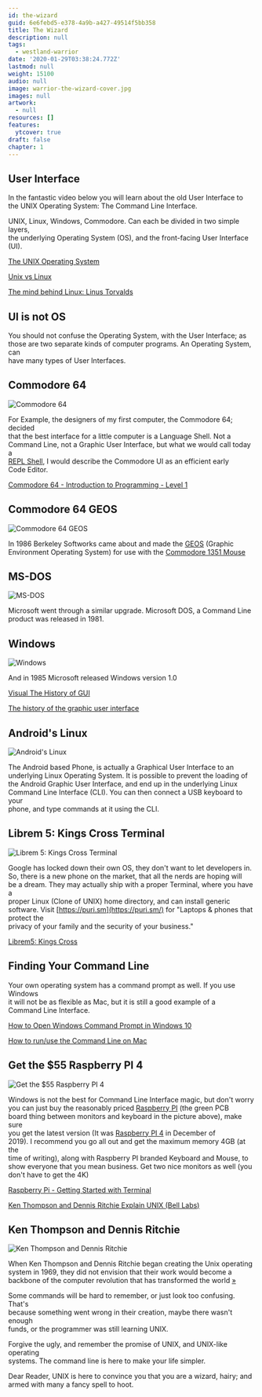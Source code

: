 ```yaml
---
id: the-wizard
guid: 6e6febd5-e378-4a9b-a427-49514f5bb358
title: The Wizard
description: null
tags:
  - westland-warrior
date: '2020-01-29T03:38:24.772Z'
lastmod: null
weight: 15100
audio: null
image: warrior-the-wizard-cover.jpg
images: null
artwork:
  - null
resources: []
features:
  ytcover: true
draft: false
chapter: 1
---
```


## User Interface

In the fantastic video below you will learn about the old User Interface to\
the UNIX Operating System: The Command Line Interface.

UNIX, Linux, Windows, Commodore. Can each be divided in two simple layers,\
the underlying Operating System (OS), and the front-facing User Interface\
(UI).

[The UNIX Operating System](https://www.youtube.com/watch?v=tc4ROCJYbm0 "Play Video")

[Unix vs Linux](https://www.youtube.com/watch?v=jowCUo_UGts "Play Video")

[The mind behind Linux: Linus Torvalds](https://www.youtube.com/watch?v=o8NPllzkFhE "Play Video")

## UI is not OS

You should not confuse the Operating System, with the User Interface; as\
those are two separate kinds of computer programs. An Operating System, can\
have many types of User Interfaces.

## Commodore 64

![Commodore 64](files/commodore.gif)

For Example, the designers of my first computer, the Commodore 64; decided\
that the best interface for a little computer is a Language Shell. Not a\
Command Line, not a Graphic User Interface, but what we would call today a\
[REPL Shell](https://en.wikipedia.org/wiki/Read%E2%80%93eval%E2%80%93print_loop), I would describe the Commodore UI as an efficient early\
Code Editor.

[Commodore 64 - Introduction to Programming - Level 1](https://www.youtube.com/watch?v=h3bDa5z_B1M "Play Video")

## Commodore 64 GEOS

![Commodore 64 GEOS](files/geos.gif)

In 1986 Berkeley Softworks came about and made the [GEOS](https://en.wikipedia.org/wiki/GEOS_\(8-bit_operating_system\)) (Graphic\
Environment Operating System) for use with the [Commodore 1351 Mouse](https://en.wikipedia.org/wiki/Commodore_1351)

## MS-DOS

![MS-DOS](files/msdos.jpg)

Microsoft went through a similar upgrade. Microsoft DOS, a Command Line\
product was released in 1981.

## Windows

![Windows](files/win1.png)

And in 1985 Microsoft released Windows version 1.0

[Visual The History of GUI](https://www.youtube.com/watch?v=ncCSmDAmcQY "Play Video")

[The history of the graphic user interface](https://www.youtube.com/watch?v=U1Oy4X5Ni8Y "Play Video")

## Android's Linux

![Android's Linux](files/aui.jpg)

The Android based Phone, is actually a Graphical User Interface to an\
underlying Linux Operating System. It is possible to prevent the loading of\
the Android Graphic User Interface, and end up in the underlying Linux\
Command Line Interface (CLI). You can then connect a USB keyboard to your\
phone, and type commands at it using the CLI.

## Librem 5: Kings Cross Terminal

![Librem 5: Kings Cross Terminal](files/librem5.jpg)

Google has locked down their own OS, they don't want to let developers in.\
So, there is a new phone on the market, that all the nerds are hoping will\
be a dream. They may actually ship with a proper Terminal, where you have a\
proper Linux (Clone of UNIX) home directory, and can install generic\
software. Visit [https://puri.sm](https://puri.sm/) for "Laptops & phones that protect the\
privacy of your family and the security of your business."

[Librem5: Kings Cross](https://www.youtube.com/watch?v=s0nKGFOWgFA "Play Video")

## Finding Your Command Line

Your own operating system has a command prompt as well. If you use Windows\
it will not be as flexible as Mac, but it is still a good example of a\
Command Line Interface.

[How to Open Windows Command Prompt in Windows 10](https://www.youtube.com/watch?v=uE9WgNr3OjM "Play Video")

[How to run/use the Command Line on Mac](https://www.youtube.com/watch?v=5XgBd6rjuDQ "Play Video")

## Get the $55 Raspberry PI 4

![Get the $55 Raspberry PI 4](files/pi.jpg)

Windows is not the best for Command Line Interface magic, but don't worry\
you can just buy the reasonably priced [Raspberry PI](https://www.raspberrypi.org/) (the green PCB\
board thing between monitors and keyboard in the picture above), make sure\
you get the latest version (It was [Raspberry PI 4](https://www.raspberrypi.org/products/raspberry-pi-4-model-b/?variant=raspberry-pi-4-model-b-4gb) in December of\
2019\). I recommend you go all out and get the maximum memory 4GB (at the\
time of writing), along with Raspberry PI branded Keyboard and Mouse, to\
show everyone that you mean business. Get two nice monitors as well (you\
don't have to get the 4K)

[Raspberry Pi - Getting Started with Terminal](https://www.youtube.com/watch?v=UW3UxK4Tiqg "Play Video")

[Ken Thompson and Dennis Ritchie Explain UNIX (Bell Labs)](https://www.youtube.com/watch?v=JoVQTPbD6UY "Play Video")

## Ken Thompson and Dennis Ritchie

![Ken Thompson and Dennis Ritchie](files/tr.jpg)

When Ken Thompson and Dennis Ritchie began creating the Unix operating\
system in 1969, they did not envision that their work would become a\
backbone of the computer revolution that has transformed the world [»](https://www.sfgate.com/business/article/Ken-Thompson-Dennis-Ritchie-win-Japan-Prize-2478569.php)

Some commands will be hard to remember, or just look too confusing. That's\
because something went wrong in their creation, maybe there wasn't enough\
funds, or the programmer was still learning UNIX.

Forgive the ugly, and remember the promise of UNIX, and UNIX-like operating\
systems. The command line is here to make your life simpler.

Dear Reader, UNIX is here to convince you that you are a wizard, hairy; and\
armed with many a fancy spell to hoot.
